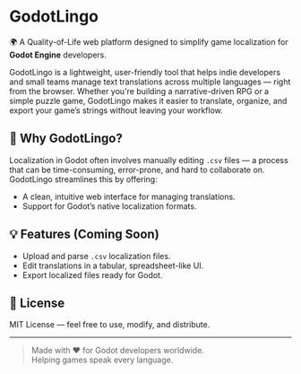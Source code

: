 # GodotLingo

🌍 A Quality-of-Life web platform designed to simplify game localization for **Godot Engine** developers.

GodotLingo is a lightweight, user-friendly tool that helps indie developers and small teams manage text translations across multiple languages — right from the browser. Whether you're building a narrative-driven RPG or a simple puzzle game, GodotLingo makes it easier to translate, organize, and export your game’s strings without leaving your workflow.

## 🎯 Why GodotLingo?

Localization in Godot often involves manually editing `.csv` files — a process that can be time-consuming, error-prone, and hard to collaborate on. GodotLingo streamlines this by offering:

- A clean, intuitive web interface for managing translations.
- Support for Godot’s native localization formats.


## 💡 Features (Coming Soon)

- Upload and parse `.csv` localization files.
- Edit translations in a tabular, spreadsheet-like UI.
- Export localized files ready for Godot.


## 📄 License

MIT License — feel free to use, modify, and distribute.

---

> Made with ❤️ for Godot developers worldwide.  
> Helping games speak every language.

